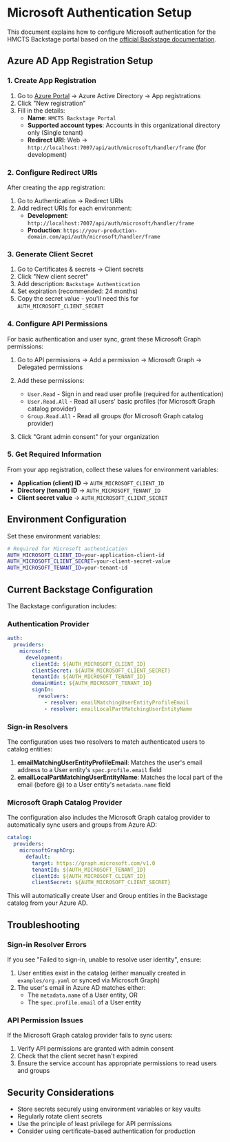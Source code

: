 # Microsoft Authentication Setup

This document explains how to configure Microsoft authentication for the HMCTS Backstage portal based on the [official Backstage documentation](https://backstage.io/docs/auth/microsoft/provider/#configure-app-registration-on-azure).

## Azure AD App Registration Setup

### 1. Create App Registration

1. Go to [Azure Portal](https://portal.azure.com) → Azure Active Directory → App registrations
2. Click "New registration"
3. Fill in the details:
   - **Name**: `HMCTS Backstage Portal`
   - **Supported account types**: Accounts in this organizational directory only (Single tenant)
   - **Redirect URI**: Web → `http://localhost:7007/api/auth/microsoft/handler/frame` (for development)

### 2. Configure Redirect URIs

After creating the app registration:

1. Go to Authentication → Redirect URIs
2. Add redirect URIs for each environment:
   - **Development**: `http://localhost:7007/api/auth/microsoft/handler/frame`
   - **Production**: `https://your-production-domain.com/api/auth/microsoft/handler/frame`

### 3. Generate Client Secret

1. Go to Certificates & secrets → Client secrets
2. Click "New client secret"
3. Add description: `Backstage Authentication`
4. Set expiration (recommended: 24 months)
5. Copy the secret value - you'll need this for `AUTH_MICROSOFT_CLIENT_SECRET`

### 4. Configure API Permissions

For basic authentication and user sync, grant these Microsoft Graph permissions:

1. Go to API permissions → Add a permission → Microsoft Graph → Delegated permissions
2. Add these permissions:
   - `User.Read` - Sign in and read user profile (required for authentication)
   - `User.Read.All` - Read all users' basic profiles (for Microsoft Graph catalog provider)
   - `Group.Read.All` - Read all groups (for Microsoft Graph catalog provider)

3. Click "Grant admin consent" for your organization

### 5. Get Required Information

From your app registration, collect these values for environment variables:

- **Application (client) ID** → `AUTH_MICROSOFT_CLIENT_ID`
- **Directory (tenant) ID** → `AUTH_MICROSOFT_TENANT_ID`
- **Client secret value** → `AUTH_MICROSOFT_CLIENT_SECRET`

## Environment Configuration

Set these environment variables:

```bash
# Required for Microsoft authentication
AUTH_MICROSOFT_CLIENT_ID=your-application-client-id
AUTH_MICROSOFT_CLIENT_SECRET=your-client-secret-value
AUTH_MICROSOFT_TENANT_ID=your-tenant-id
```

## Current Backstage Configuration

The Backstage configuration includes:

### Authentication Provider

```yaml
auth:
  providers:
    microsoft:
      development:
        clientId: ${AUTH_MICROSOFT_CLIENT_ID}
        clientSecret: ${AUTH_MICROSOFT_CLIENT_SECRET}
        tenantId: ${AUTH_MICROSOFT_TENANT_ID}
        domainHint: ${AUTH_MICROSOFT_TENANT_ID}
        signIn:
          resolvers:
            - resolver: emailMatchingUserEntityProfileEmail
            - resolver: emailLocalPartMatchingUserEntityName
```

### Sign-in Resolvers

The configuration uses two resolvers to match authenticated users to catalog entities:

1. **emailMatchingUserEntityProfileEmail**: Matches the user's email address to a User entity's `spec.profile.email` field
2. **emailLocalPartMatchingUserEntityName**: Matches the local part of the email (before @) to a User entity's `metadata.name` field

### Microsoft Graph Catalog Provider

The configuration also includes the Microsoft Graph catalog provider to automatically sync users and groups from Azure AD:

```yaml
catalog:
  providers:
    microsoftGraphOrg:
      default:
        target: https://graph.microsoft.com/v1.0
        tenantId: ${AUTH_MICROSOFT_TENANT_ID}
        clientId: ${AUTH_MICROSOFT_CLIENT_ID}
        clientSecret: ${AUTH_MICROSOFT_CLIENT_SECRET}
```

This will automatically create User and Group entities in the Backstage catalog from your Azure AD.

## Troubleshooting

### Sign-in Resolver Errors

If you see "Failed to sign-in, unable to resolve user identity", ensure:

1. User entities exist in the catalog (either manually created in `examples/org.yaml` or synced via Microsoft Graph)
2. The user's email in Azure AD matches either:
   - The `metadata.name` of a User entity, OR
   - The `spec.profile.email` of a User entity

### API Permission Issues

If the Microsoft Graph catalog provider fails to sync users:

1. Verify API permissions are granted with admin consent
2. Check that the client secret hasn't expired
3. Ensure the service account has appropriate permissions to read users and groups

## Security Considerations

- Store secrets securely using environment variables or key vaults
- Regularly rotate client secrets
- Use the principle of least privilege for API permissions
- Consider using certificate-based authentication for production